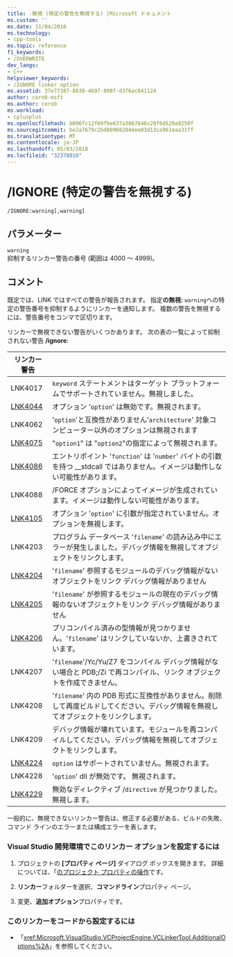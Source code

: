 ```yaml
---
title: -無視 (特定の警告を無視する) |Microsoft ドキュメント
ms.custom: ''
ms.date: 11/04/2016
ms.technology:
- cpp-tools
ms.topic: reference
f1_keywords:
- /OVERWRITE
dev_langs:
- C++
helpviewer_keywords:
- /IGNORE linker option
ms.assetid: 37e77387-8838-4697-898f-d376ac641124
author: corob-msft
ms.author: corob
ms.workload:
- cplusplus
ms.openlocfilehash: b096fc12f69fbe637a3067646c20f6d520a9250f
ms.sourcegitcommit: be2a7679c2bd80968204dee03d13ca961eaa31ff
ms.translationtype: MT
ms.contentlocale: ja-JP
ms.lasthandoff: 05/03/2018
ms.locfileid: "32378010"
---
```

# <a name="ignore-ignore-specific-warnings"></a>/IGNORE (特定の警告を無視する)
```  
/IGNORE:warning[,warning]  
```  
  
## <a name="parameters"></a>パラメーター  
 `warning`  
 抑制するリンカー警告の番号 (範囲は 4000 ～ 4999)。  
  
## <a name="remarks"></a>コメント  
 既定では、LINK ではすべての警告が報告されます。 指定**の無視:** `warning`への特定の警告番号を抑制するようにリンカーを通知します。 複数の警告を無視するには、警告番号をコンマで区切ります。  
  
 リンカーで無視できない警告がいくつかあります。 次の表の一覧によって抑制されない警告 **/ignore**:  
  
|リンカー警告||  
|--------------------|-|  
|LNK4017|`keyword` ステートメントはターゲット プラットフォームでサポートされていません。無視しました。|  
|[LNK4044](../../error-messages/tool-errors/linker-tools-warning-lnk4044.md)|オプション '`option`' は無効です。無視されます。|  
|LNK4062|'`option`'と互換性がありません'`architecture`' 対象コンピューター以外のオプションは無視されます|  
|[LNK4075](../../error-messages/tool-errors/linker-tools-warning-lnk4075.md)|"`option1`" は "`option2`"の指定によって無視されます。|  
|[LNK4086](../../error-messages/tool-errors/linker-tools-warning-lnk4086.md)|エントリポイント '`function`' は '`number`' バイトの引数を持つ __stdcall ではありません。イメージは動作しない可能性があります。|  
|LNK4088|/FORCE オプションによってイメージが生成されています。イメージは動作しない可能性があります。|  
|[LNK4105](../../error-messages/tool-errors/linker-tools-warning-lnk4105.md)|オプション '`option`' に引数が指定されていません。オプションを無視します。|  
|LNK4203|プログラム データベース '`filename`' の読み込み中にエラーが発生しました。デバッグ情報を無視してオブジェクトをリンクします。|  
|[LNK4204](../../error-messages/tool-errors/linker-tools-warning-lnk4204.md)|'`filename`' 参照するモジュールのデバッグ情報がないオブジェクトをリンク デバッグ情報がありません|  
|[LNK4205](../../error-messages/tool-errors/linker-tools-warning-lnk4205.md)|'`filename`' が参照するモジュールの現在のデバッグ情報のないオブジェクトをリンク デバッグ情報がありません|  
|[LNK4206](../../error-messages/tool-errors/linker-tools-warning-lnk4206.md)|プリコンパイル済みの型情報が見つかりません。'`filename`' はリンクしていないか、上書きされています。|  
|LNK4207|'`filename`'/Yc/Yu/Z7 をコンパイル デバッグ情報がない場合と PDB;/Zi で再コンパイル、リンク オブジェクトを作成できません。|  
|LNK4208|'`filename`' 内の PDB 形式に互換性がありません。削除して再度ビルドしてください。デバッグ情報を無視してオブジェクトをリンクします。|  
|LNK4209|デバッグ情報が壊れています。モジュールを再コンパイルしてください。デバッグ情報を無視してオブジェクトをリンクします。|  
|[LNK4224](../../error-messages/tool-errors/linker-tools-warning-lnk4224.md)|`option` はサポートされていません。無視されます。|  
|LNK4228|'`option`' dll が無効です。 無視されます。|  
|[LNK4229](../../error-messages/tool-errors/linker-tools-warning-lnk4229.md)|無効なディレクティブ /`directive` が見つかりました。無視します。|  
  
 一般的に、無視できないリンカー警告は、修正する必要がある、ビルドの失敗、コマンド ラインのエラーまたは構成エラーを表します。  
  
### <a name="to-set-this-linker-option-in-the-visual-studio-development-environment"></a>Visual Studio 開発環境でこのリンカー オプションを設定するには  
  
1.  プロジェクトの **[プロパティ ページ]** ダイアログ ボックスを開きます。 詳細については、「[のプロジェクト プロパティの操作](../../ide/working-with-project-properties.md)です。  
  
2.  **リンカー**フォルダーを選択、**コマンドライン**プロパティ ページ。  
  
3.  変更、**追加オプション**プロパティです。  
  
### <a name="to-set-this-linker-option-programmatically"></a>このリンカーをコードから設定するには  
  
-   「<xref:Microsoft.VisualStudio.VCProjectEngine.VCLinkerTool.AdditionalOptions%2A>」を参照してください。